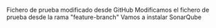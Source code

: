 Fichero de prueba modificado desde GitHub
Modificamos el fichero de prueba desde la rama "feature-branch"
Vamos a instalar SonarQube
